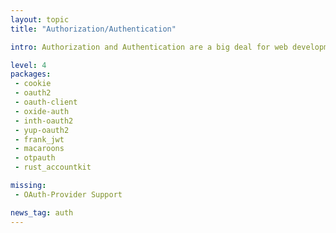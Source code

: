 ```yaml
---
layout: topic
title: "Authorization/Authentication"

intro: Authorization and Authentication are a big deal for web development. Take OAuth, the most widely used protocol of authentication between services on the web. Such an simple idea, but with so many varying implementations (twitter, facebook, whatever...) and tricky parts in the details – it's almost impossible to get right without a library. But authentication doesn't end there, how do people authorize against your server? How do you authenticate? These are crates helping you to address authentication problems.

level: 4
packages:
 - cookie
 - oauth2
 - oauth-client
 - oxide-auth
 - inth-oauth2
 - yup-oauth2
 - frank_jwt
 - macaroons
 - otpauth
 - rust_accountkit

missing:
 - OAuth-Provider Support

news_tag: auth
---
```

